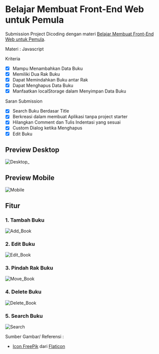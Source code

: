 # Belajar Membuat Front-End Web untuk Pemula
Submission Project Dicoding dengan materi [Belajar Membuat Front-End Web untuk Pemula](https://www.dicoding.com/academies/315).

Materi : Javascript

Kriteria
- [x] Mampu Menambahkan Data Buku
- [x] Memiliki Dua Rak Buku
- [x] Dapat Memindahkan Buku antar Rak
- [x] Dapat Menghapus Data Buku
- [x] Manfaatkan localStorage dalam Menyimpan Data Buku

Saran Submission
- [x] Search Buku Berdasar Title
- [x] Berkreasi dalam membuat Aplikasi tanpa project starter
- [x] Hilangkan Comment dan Tulis Indentasi yang sesuai
- [x] Custom Dialog ketika Menghapus
- [x] Edit Buku

## Preview Desktop
![Desktop_](https://user-images.githubusercontent.com/52168132/118953019-a599ac00-b986-11eb-813a-b20c7b24a1fe.gif)

## Preview Mobile
![Mobile](https://user-images.githubusercontent.com/52168132/118953045-ab8f8d00-b986-11eb-96b9-c3b1199d7faf.gif)

## Fitur
### 1. Tambah Buku
![Add_Book](https://user-images.githubusercontent.com/52168132/118953408-f90bfa00-b986-11eb-820b-c871d6efa2c8.gif)

### 2. Edit Buku
![Edit_Book](https://user-images.githubusercontent.com/52168132/118953442-032df880-b987-11eb-823b-527455bc1046.gif)

### 3. Pindah Rak Buku
![Move_Book](https://user-images.githubusercontent.com/52168132/118953456-075a1600-b987-11eb-9afb-cd3827155b10.gif)

### 4. Delete Buku
![Delete_Book](https://user-images.githubusercontent.com/52168132/118953473-0b863380-b987-11eb-864b-9c37e30e8f38.gif)

### 5. Search Buku
![Search](https://user-images.githubusercontent.com/52168132/118953843-63bd3580-b987-11eb-9752-56998d6aa127.gif)

Sumber Gambar/ Referensi :
- [Icon FreePik](https://www.freepik.com) dari [Flaticon](https://www.flaticon.com/)
